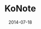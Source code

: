 ---
layout: default
title: KoNote
modal-id: 1
date: 2014-07-18
img: konote.png
alt: KoNote
project-date: 2014 - current
client: KoNote
category: Desktop App Development, NWjs, React, DB Architecture
description: My main focus since 2014, KoNote (<a href="https://konote.ca/" target="_blank">https://konote.ca/</a>) is a "client-centred instrument of collaborative care", which facilitates the tracking of both quantitative + qualitatative data at the same time, and powerful analytical tools to aid in ongoing treatment. I contributed to all parts of this app, including all major features, and helped build its custom database. It is currently piloting in several mental health centres, with a public release scheduled for 2017.

---